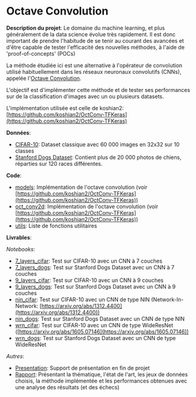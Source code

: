 # Octave Convolution

**Description du projet**:
Le domaine du machine learning, et plus généralement de la data science évolue très rapidement. Il est donc important de prendre 
l'habitude de se tenir au courant des avancées et d'être capable de tester l'efficacité des nouvelles méthodes, à l'aide de 
'proof-of-concepts' (POCs)

La méthode étudiée ici est une alternative à l'opérateur de convolution utilisé habituellement dans les réseaux neuronaux convolutifs 
(CNNs), appelée l'[Octave Convolution](https://arxiv.org/pdf/1904.05049v2.pdf).

L'objectif est d'implémenter cette méthode et de tester ses performances sur de la classification d'images avec 
un ou plusieurs datasets.

L'implémentation utilisée est celle de koshian2: 
[https://github.com/koshian2/OctConv-TFKeras](https://github.com/koshian2/OctConv-TFKeras)

**Données**:
* [CIFAR-10](https://www.cs.toronto.edu/~kriz/cifar.html): Dataset classique avec 60 000 images en 32x32 sur 10 classes
* [Stanford Dogs Dataset](http://vision.stanford.edu/aditya86/ImageNetDogs/): 
Contient plus de 20 000 photos de chiens, réparties sur 120 races différentes. 

**Code**:
* [models](models.py): Implémentation de l'octave convolution 
(voir [https://github.com/koshian2/OctConv-TFKeras](https://github.com/koshian2/OctConv-TFKeras))
* [oct_conv2d](oct_conv2d.py): 
Implémentation de l'octave convolution (voir [https://github.com/koshian2/OctConv-TFKeras](https://github.com/koshian2/OctConv-TFKeras))
* [utils](utils.py): Liste de fonctions utilitaires

**Livrables**:

*Notebooks*:
* [7_layers_cifar](7_layers_cifar.ipynb): Test sur CIFAR-10 avec un CNN à 7 couches
* [7_layers_dogs](7_layers_dogs.ipynb): Test sur Stanford Dogs Dataset avec un CNN à 7 couches
* [9_layers_cifar](9_layers_cifar.ipynb): Test sur CIFAR-10 avec un CNN à 9 couches
* [9_layers_dogs](9_layers_dogs.ipynb): Test sur Stanford Dogs Dataset avec un CNN à 9 couches
* [nin_cifar](nin_cifar.ipynb): Test sur CIFAR-10 avec un CNN de type NIN 
(Network-In-Network: [https://arxiv.org/abs/1312.4400](https://arxiv.org/abs/1312.4400))
* [nin_dogs](nin_dogs.ipynb): Test sur Stanford Dogs Dataset avec un CNN de type NIN 
* [wrn_cifar](wrn_cifar.ipynb): Test sur CIFAR-10 avec un CNN de type WideResNet 
([https://arxiv.org/abs/1605.07146](https://arxiv.org/abs/1605.07146))
* [wrn_dogs](wrn_dogs.ipynb): Test sur Stanford Dogs Dataset avec un CNN de type WideResNet

*Autres*:
* [Presentation](Presentation.pdf): Support de présentation en fin de projet
* [Rapport](Rapport.pdf): Présentant la thématique, l'état de l'art, les jeux de données choisis, la méthode implémentée et 
les performances obtenues avec une analyse des résultats (et des échecs)
